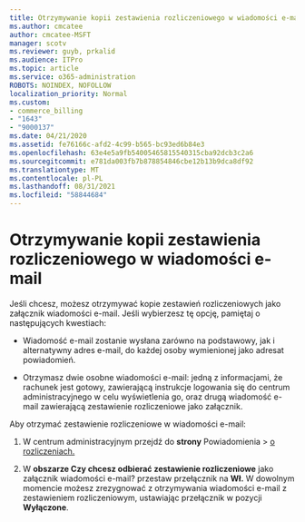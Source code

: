 ```yaml
---
title: Otrzymywanie kopii zestawienia rozliczeniowego w wiadomości e-mail
ms.author: cmcatee
author: cmcatee-MSFT
manager: scotv
ms.reviewer: guyb, prkalid
ms.audience: ITPro
ms.topic: article
ms.service: o365-administration
ROBOTS: NOINDEX, NOFOLLOW
localization_priority: Normal
ms.custom:
- commerce_billing
- "1643"
- "9000137"
ms.date: 04/21/2020
ms.assetid: fe76166c-afd2-4c99-b565-bc93ed6b84e3
ms.openlocfilehash: 63e4e5a9fb54005465815540315cba92dcb3c2a6
ms.sourcegitcommit: e781da003fb7b878854846cbe12b13b9dca8df92
ms.translationtype: MT
ms.contentlocale: pl-PL
ms.lasthandoff: 08/31/2021
ms.locfileid: "58844684"
---
```

# <a name="receive-copy-of-your-billing-statement-in-email"></a>Otrzymywanie kopii zestawienia rozliczeniowego w wiadomości e-mail

Jeśli chcesz, możesz otrzymywać kopie zestawień rozliczeniowych jako załącznik wiadomości e-mail. Jeśli wybierzesz tę opcję, pamiętaj o następujących kwestiach:
  
- Wiadomość e-mail zostanie wysłana zarówno na podstawowy, jak i alternatywny adres e-mail, do każdej osoby wymienionej jako adresat powiadomień.

- Otrzymasz dwie osobne wiadomości e-mail: jedną z informacjami, że rachunek jest gotowy, zawierającą instrukcje logowania się do centrum administracyjnego w celu wyświetlenia go, oraz drugą wiadomość e-mail zawierającą zestawienie rozliczeniowe jako załącznik.

Aby otrzymać zestawienie rozliczeniowe w wiadomości e-mail:
  
1. W centrum administracyjnym przejdź do **strony** Powiadomienia \> [o rozliczeniach.](https://go.microsoft.com/fwlink/p/?linkid=853212)

2. W **obszarze Czy chcesz odbierać zestawienie rozliczeniowe** jako załącznik wiadomości e-mail? przestaw przełącznik na **Wł.** W dowolnym momencie możesz zrezygnować z otrzymywania wiadomości e-mail z zestawieniem rozliczeniowym, ustawiając przełącznik w pozycji **Wyłączone**.